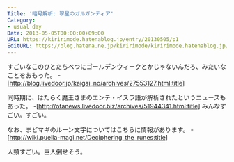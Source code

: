 ```yaml
---
Title: '暗号解析: 翠星のガルガンティア'
Category:
- usual day
Date: 2013-05-05T00:00:00+09:00
URL: https://kiririmode.hatenablog.jp/entry/20130505/p1
EditURL: https://blog.hatena.ne.jp/kiririmode/kiririmode.hatenablog.jp/atom/entry/8454420450078209762
---
```



すごいなこのひとたちべつにゴールデンウィークとかじゃないんだろ、みたいなことをおもった。
-[http://blog.livedoor.jp/kaigai_no/archives/27553127.html:title]

同時期に、はたらく魔王さまのエンテ・イスラ語が解析されたというニュースもあった。
-[http://otanews.livedoor.biz/archives/51944341.html:title]
みんなすごい。すごい。


なお、まどマギのルーン文字についてはこちらに情報があります。
-[http://wiki.puella-magi.net/Deciphering_the_runes:title]

人類すごい。巨人倒せそう。
